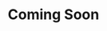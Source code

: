 ---
title: "Coming Soon"
permalink: /comingsoon/
layout: splash
header:
    image: "/images/resized.jpg"
---
